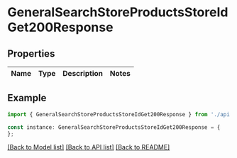 # GeneralSearchStoreProductsStoreIdGet200Response


## Properties

Name | Type | Description | Notes
------------ | ------------- | ------------- | -------------

## Example

```typescript
import { GeneralSearchStoreProductsStoreIdGet200Response } from './api';

const instance: GeneralSearchStoreProductsStoreIdGet200Response = {
};
```

[[Back to Model list]](../README.md#documentation-for-models) [[Back to API list]](../README.md#documentation-for-api-endpoints) [[Back to README]](../README.md)
